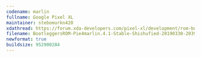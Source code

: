 ```yaml
---
codename: marlin
fullname: Google Pixel XL
maintainer: stebomurkn420
xdathread: https://forum.xda-developers.com/pixel-xl/development/rom-bootleggersrom-2-3-stable-t3810998
filename: BootleggersROM-Pie4marlin.4.1-Stable-Shishufied-20190330-203955.zip
newformat: true
buildsize: 952900284
---
```

